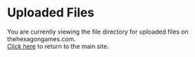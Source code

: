 # Uploaded Files
You are currently viewing the file directory for uploaded files on thehexagongames.com.  
[Click here](https://thehexagongames.com/ "Return") to return to the main site.  
